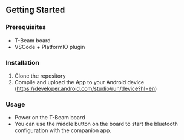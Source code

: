 ## Getting Started
### Prerequisites
- T-Beam board
- VSCode + PlatformIO plugin

### Installation
1. Clone the repository
2. Compile and upload the App to your Android device (https://developer.android.com/studio/run/device?hl=en)

### Usage
- Power on the T-Beam board
- You can use the middle button on the board to start the bluetooth configuration with the companion app.